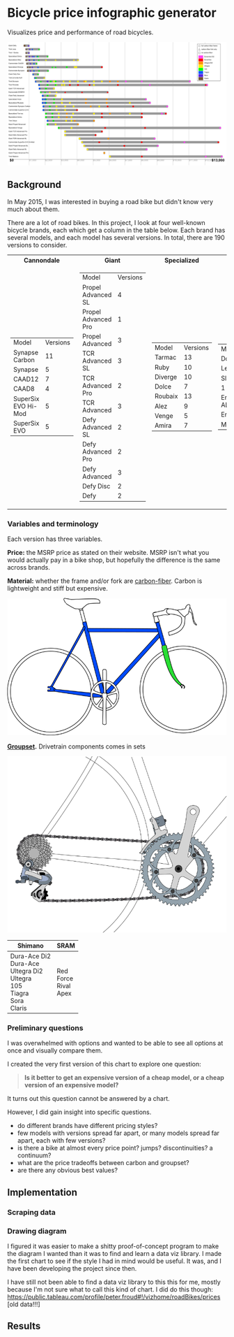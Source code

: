 # Bicycle price infographic generator

Visualizes price and performance of road bicycles.

<p align="center" style="text-align: center">
<img src="sample_output/sample_output.png?raw=true" alt="Bike price infographic">
</p>


## Background

In May 2015, I was interested in buying a road bike but didn't know very much about them.

There are a lot of road bikes. In this project, I look at four well-known bicycle brands, each which get a column in the table below. Each brand has several models, and each model has several versions. In total, there are 190 versions to consider.

<table border="0">
<tr>
<th>Cannondale</th>
<th>Giant</th>
<th>Specialized</th>
<th>Trek</th>
</tr><tr>
<td>
<table>
  <tr>
    <td>Model</td>
    <td>Versions</td>
  </tr>
  <tr>
    <td>Synapse Carbon</td>
    <td>11</td>
  </tr>
  <tr>
    <td>Synapse</td>
    <td>5</td>
  </tr>
  <tr>
    <td>CAAD12</td>
    <td>7</td>
  </tr>
  <tr>
    <td>CAAD8</td>
    <td>4</td>
  </tr>
    <tr>
    <td>SuperSix EVO Hi-Mod</td>
    <td>5</td>
  </tr>
    <tr>
    <td>SuperSix EVO</td>
    <td>5</td>
  </tr>
</table>
</td>
<td>
<table>
  <tr>
  <td>Model</td>
  <td>Versions</td>
  </tr>
  <tr>
  <td>Propel Advanced SL</td>
    <td>4</td>
  </tr>
  <tr>
  <td>Propel Advanced Pro</td>
    <td>1</td>
  </tr>
  <tr>
    <td>Propel Advanced</td>
    <td>3</td>
  </tr>
  <tr>
    <td>TCR Advanced SL</td>
    <td>3</td>
  </tr>
  <tr>
    <td>TCR Advanced Pro</td>
    <td>2</td>
  </tr>
  <tr>
    <td>TCR Advanced</td>
    <td>3</td>
  </tr>
  <tr>
    <td>Defy Advanced SL</td>
    <td>2</td>
  </tr>
    <tr>
    <td>Defy Advanced Pro</td>
    <td>2</td>
  </tr>
  <tr>
    <td>Defy Advanced</td>
    <td>3</td>
  </tr>
    <tr>
    <td>Defy Disc</td>
    <td>2</td>
  </tr>
    <tr>
    <td>Defy</td>
    <td>2</td>
  </tr>
</table>

</td>
<td>
<table>
  <tr>
    <td>Model</td>
    <td>Versions</td>
  </tr>
  <tr>
    <td>Tarmac</td>
    <td>13</td>
  </tr>
  <tr>
    <td>Ruby</td>
    <td>10</td>
  </tr>
  <tr>
    <td>Diverge</td>
    <td>10</td>
  </tr>
  <tr>
    <td>Dolce</td>
    <td>7</td>
  </tr>
  <tr>
    <td>Roubaix</td>
    <td>13</td>
  </tr>
  <tr>
    <td>Alez</td>
    <td>9</td>
  </tr>
  <tr>
    <td>Venge</td>
    <td>5</td>
  </tr>
    <tr>
    <td>Amira</td>
    <td>7</td>
  </tr>
</table>

</td>
<td>
<table>
  <tr>
    <td>Model</td>
    <td>Versions</td>
  </tr>
  <tr>
    <td>Domane</td>
    <td>19</td>
  </tr>
  <tr>
    <td>Lexa</td>
    <td>4</td>
  </tr>
  <tr>
    <td>Slique</td>
    <td>6</td>
  </tr>
  <tr>
    <td>1 Series</td>
    <td>2</td>
  </tr>
    <tr>
    <td>Emonda ALR</td>
    <td>3</td>
  </tr>
    <tr>
    <td>Emonda</td>
    <td>14</td>
  </tr>
  <tr>
    <td>Madone</td>
    <td>4</td>
  </tr>
</table>
</td>
</tr>
</table>

### Variables and terminology

 Each version has three variables. 

**Price:** the MSRP price as stated on their website. MSRP isn't what you would actually pay in a bike shop, but hopefully the difference is the same across brands.

**Material:** whether the frame and/or fork are [carbon-fiber](https://en.wikipedia.org/wiki/Carbon_fiber_reinforced_polymer). Carbon is lightweight and stiff but expensive.

<p align="center" style="text-align: center">
<img src="img/frame-fork.png?raw=true" alt="Bicycle frame and fork">
</p>

**[Groupset](https://en.wikipedia.org/wiki/Groupset).**  Drivetrain components comes in sets

<p align="center" style="text-align: center">
<img src="img/drivetrain.png?raw=true" alt="Bicycle drivetrain">
</p>

| Shimano | SRAM |
|---------|------|
| Dura-Ace Di2 <br> Dura-Ace <br> Ultegra Di2 <br> Ultegra <br> 105 <br> Tiagra <br> Sora <br> Claris | Red <br> Force <br> Rival <br> Apex |


### Preliminary questions

I was overwhelmed with options and wanted to be able to see all options at once and visually compare them.

I created the very first version of this chart to explore one question:

>**Is it better to get an expensive version of a cheap model, or a cheap version of an expensive model?**

It turns out this question cannot be answered by a chart.

However, I did gain insight into specific questions.

* do different brands have different pricing styles?
* few models with versions spread far apart, or many models spread far apart, each with few versions?
* is there a bike at almost every price point? jumps? discontinuities? a continuum?
* what are the price tradeoffs between carbon and groupset?
* are there any obvious best values?


## Implementation

### Scraping data

### Drawing diagram

I figured it was easier to make a shitty proof-of-concept program to make the diagram I wanted than it was to find and learn a data viz library. I made the first chart to see if the style I had in mind would be useful. It was, and I have been developing the project since then.

I have still not been able to find a data viz library to this this for me, mostly because I'm not sure what to call this kind of chart. I did do this though: https://public.tableau.com/profile/peter.froud#!/vizhome/roadBikes/prices [old data!!!]


## Results


